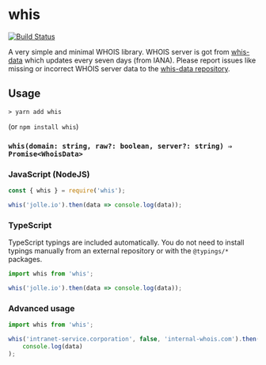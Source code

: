 # whis

[![Build Status](https://travis-ci.org/jolle/whis.svg?branch=master)](https://travis-ci.org/jolle/whis)

A very simple and minimal WHOIS library. WHOIS server is got from [whis-data](https://yarnpkg.com/en/package/whis-data) which updates every seven days (from IANA). Please report issues like missing or incorrect WHOIS server data to the [whis-data repository](https://github.com/jolle/whis-data).

## Usage

```
> yarn add whis
```

(or `npm install whis`)

### `whis(domain: string, raw?: boolean, server?: string) ⇒ Promise<WhoisData>`

### JavaScript (NodeJS)

```js
const { whis } = require('whis');

whis('jolle.io').then(data => console.log(data));
```

### TypeScript

TypeScript typings are included automatically. You do not need to install typings manually from an external repository or with the `@typings/*` packages.

```ts
import whis from 'whis';

whis('jolle.io').then(data => console.log(data));
```

### Advanced usage

```ts
import whis from 'whis';

whis('intranet-service.corporation', false, 'internal-whois.com').then(data =>
    console.log(data)
);
```

